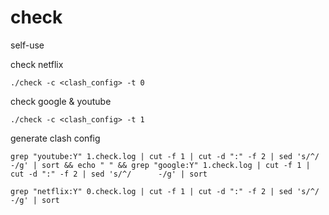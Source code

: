 # check
self-use

check netflix
```
./check -c <clash_config> -t 0
```
check google & youtube
```
./check -c <clash_config> -t 1
```

generate clash config
```
grep "youtube:Y" 1.check.log | cut -f 1 | cut -d ":" -f 2 | sed 's/^/      -/g' | sort && echo " " && grep "google:Y" 1.check.log | cut -f 1 | cut -d ":" -f 2 | sed 's/^/      -/g' | sort

grep "netflix:Y" 0.check.log | cut -f 1 | cut -d ":" -f 2 | sed 's/^/      -/g' | sort
```
